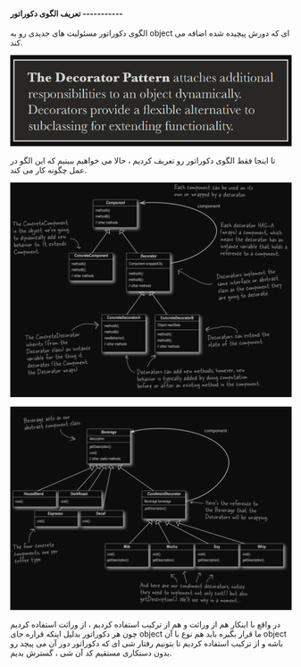 #### تعریف الگوی دکوراتور -----------

الگوی دکوراتور مسئولیت های جدیدی رو به object ای که دورش پیچیده شده اضافه می کند.

![](./Images/Pasted%20image%2020240620114710.png)

تا اینجا فقط الگوی دکوراتور رو تعریف کردیم ، حالا می خواهیم ببینیم که این الگو در عمل چگونه کار می کند.

![](./Images/Pasted%20image%2020240620102728.png)

![](./Images/Pasted%20image%2020240620102819.png)

در واقع با اینکار هم از وراثت و هم از ترکیب استفاده کردیم ، از وراثت استفاده کردیم چون هر دکوراتور بدلیل اینکه قراره جای object ما قرار بگیره باید هم نوع با آن object باشه و از ترکیب استفاده کردیم تا بتونیم رفتار شی ای که دکوراتور دور آن می پیچد رو بدون دستکاری مستقیم کد آن شی ، گسترش بدیم.

